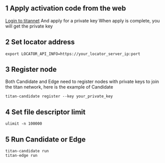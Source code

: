 ## 1 Apply activation code from the web 
[Login to titannet](https://www.titannet.io/) 
And apply for a private key
When apply is complete, you will get the private key

## 2 Set locator address
    export LOCATOR_API_INFO=https://your_locator_server_ip:port

## 3 Register node
Both Candidate and Edge need to register nodes with private keys to join the titan network, here is the example of Candidate

    titan-candidate register --key your_private_key

## 4 Set file descriptor limit
    ulimit -n 100000

## 5 Run Candidate or Edge
    titan-candidate run
    titan-edge run

